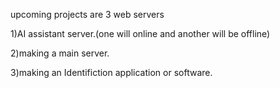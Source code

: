 upcoming projects are 3 web servers

1)AI assistant server.(one will online and another will be offline)

2)making a main server.

3)making an Identifiction application or software.
